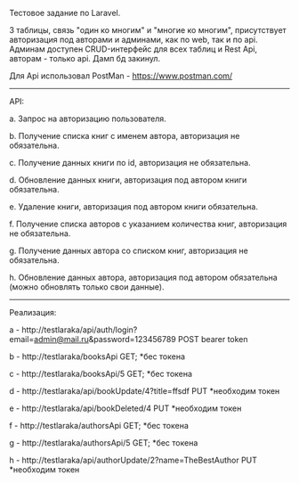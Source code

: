 Тестовое задание по Laravel. 

3 таблицы, связь "один ко многим" и "многие ко многим", присутствует авторизация под авторами и админами, как по web, так и по api. Админам доступен CRUD-интерфейс для всех таблиц и Rest Api, авторам - только api. Дамп бд закинул.

Для Api использовал PostMan - https://www.postman.com/
 
 
________________________________________________________________________
 
API:

a.	Запрос на авторизацию пользователя.

b.	Получение списка книг с именем автора, авторизация не обязательна.

c.	Получение данных книги по id, авторизация не обязательна.

d.	Обновление данных книги, авторизация под автором книги обязательна.

e.	Удаление книги, авторизация под автором книги обязательна.

f.	Получение списка авторов с указанием количества книг, авторизация не обязательна.

g.	Получение данных автора со списком книг, авторизация не обязательна.

h.	Обновление данных автора, авторизация под  автором обязательна (можно обновлять только свои данные).


________________________________________________________________________

Реализация:

a - http://testlaraka/api/auth/login?email=admin@mail.ru&password=123456789   	POST bearer token

b - http://testlaraka/booksApi 		GET; *бес токена	

c - http://testlaraka/booksApi/5  	GET; *бес токена

d - http://testlaraka/api/bookUpdate/4?title=ffsdf     PUT *необходим токен

e - http://testlaraka/api/bookDeleted/4      PUT *необходим токен

f - http://testlaraka/authorsApi 	 GET; *бес токена

g - http://testlaraka/authorsApi/5 	 GET; *бес токена

h - http://testlaraka/api/authorUpdate/2?name=TheBestAuthor       PUT *необходим токен
